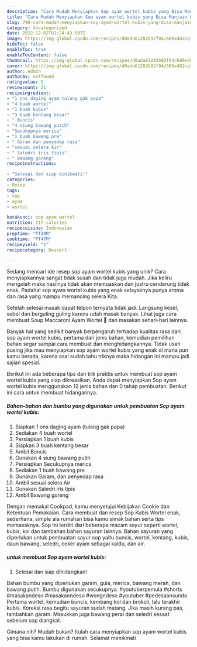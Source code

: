 ```yaml
---
description: "Cara Mudah Menyiapkan Sop ayam wortel kubis yang Bisa Manjain Lidah"
title: "Cara Mudah Menyiapkan Sop ayam wortel kubis yang Bisa Manjain Lidah"
slug: 796-cara-mudah-menyiapkan-sop-ayam-wortel-kubis-yang-bisa-manjain-lidah
category: Uncategorized
date: 2022-12-02T01:24:43.507Z
image: https://img-global.cpcdn.com/recipes/d0ada61282b92f04/680x482cq70/sop-ayam-wortel-kubis-foto-resep-utama.jpg
hideToc: false
enableToc: true
enableTocContent: false
thumbnail: https://img-global.cpcdn.com/recipes/d0ada61282b92f04/680x482cq70/sop-ayam-wortel-kubis-foto-resep-utama.jpg
cover: https://img-global.cpcdn.com/recipes/d0ada61282b92f04/680x482cq70/sop-ayam-wortel-kubis-foto-resep-utama.jpg
author: Admin
authorAv: notfound
ratingvalue: 5
reviewcount: 21
recipeingredient:
- "1 ons daging ayam tulang gak papa"
- "4 buah wortel"
- "1 buah kubis"
- "3 buah kentang besar"
- " Buncis"
- "4 siung bawang putih"
- "Secukupnya merica"
- "1 buah bawang pre"
- " Garam dan penyedap rasa"
- "sesuai selera Air"
- " Saledri iris tipis"
- " Bawang goreng"
recipeinstructions:

- "Selesai dan siap dinikmati!"
categories:
- Resep
tags:
- sop
- ayam
- wortel

katakunci: sop ayam wortel 
nutrition: 217 calories
recipecuisine: Indonesian
preptime: "PT29M"
cooktime: "PT47M"
recipeyield: "1"
recipecategory: Dessert

---
```





Sedang mencari ide resep sop ayam wortel kubis yang unik? Cara menyiapkannya sangat tidak susah dan tidak juga mudah. Jika keliru mengolah maka hasilnya tidak akan memuaskan dan justru cenderung tidak enak. Padahal sop ayam wortel kubis yang enak selayaknya punya aroma dan rasa yang mampu memancing selera Kita.





Setelah selesai masak dapat telpon ternyata tidak jadi. Langsung kesel, sebel dan berguling guling karena udah masak banyak. Lihat juga cara membuat Soup Maccaroni Ayam Wortel 🥰 dan masakan sehari-hari lainnya.

Banyak hal yang sedikit banyak berpengaruh terhadap kualitas rasa dari sop ayam wortel kubis, pertama dari jenis bahan, kemudian pemilihan bahan segar sampai cara membuat dan menghidangkannya. Tidak usah pusing jika mau menyiapkan sop ayam wortel kubis yang enak di mana pun kamu berada, karena asal sudah tahu triknya maka hidangan ini mampu jadi sajian spesial.






Berikut ini ada beberapa tips dan trik praktis untuk membuat sop ayam wortel kubis yang siap dikreasikan. Anda dapat menyiapkan Sop ayam wortel kubis menggunakan 12 jenis bahan dan 0 tahap pembuatan. Berikut ini cara untuk membuat hidangannya.

<!--inarticleads1-->

##### Bahan-bahan dan bumbu yang digunakan untuk pembuatan Sop ayam wortel kubis:

1. Siapkan 1 ons daging ayam (tulang gak papa)
1. Sediakan 4 buah wortel
1. Persiapkan 1 buah kubis
1. Siapkan 3 buah kentang besar
1. Ambil  Buncis
1. Gunakan 4 siung bawang putih
1. Persiapkan Secukupnya merica
1. Sediakan 1 buah bawang pre
1. Gunakan  Garam, dan penyedap rasa
1. Ambil sesuai selera Air
1. Gunakan  Saledri iris tipis
1. Ambil  Bawang goreng


Dengan memakai Cookpad, kamu menyetujui Kebijakan Cookie dan Ketentuan Pemakaian. Cara membuat dan resep Sop Kubis Wortel enak, sederhana, simple ala rumahan bisa kamu simak bahan serta tips memasaknya. Sop ini terdiri dari beberapa macam sayur seperti wortel, kubis, kol dan tambahan bahan sayuran lainnya. Bahan sayuran yang diperlukan untuk pembuatan sayur sop yaitu buncis, wortel, kentang, kubis, daun bawang, seledri, ceker ayam sebagai kaldu, dan air. 

<!--inarticleads2-->

#####  untuk membuat Sop ayam wortel kubis:


1. Selesai dan siap dihidangkan!

Bahan bumbu yang diperlukan garam, gula, merica, bawang merah, dan bawang putih. Bumbu digunakan secukupnya. #youtuberpemula #shorts #masakandeso #masakanndeso #wongndeso #youtuber #pedesaansunda Pertama wortel, kemudian buncis, kembang kol dan brokoli, lalu terakhir kubis. Koreksi rasa begitu sayuran sudah matang. Jika masih kurang pas, tambahkan garam. Masukkan juga bawang perai dan seledri sesaat sebelum sop diangkat. 

Gimana nih? Mudah bukan? Itulah cara menyiapkan sop ayam wortel kubis yang bisa kamu lakukan di rumah. Selamat menikmati
